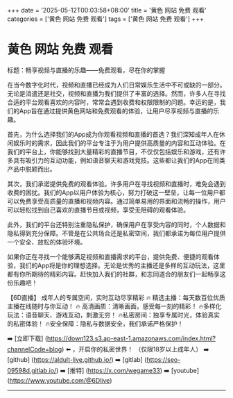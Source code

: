 +++
date = '2025-05-12T00:03:58+08:00'
title = '黄色 网站 免费 观看'
categories = ['黄色 网站 免费 观看']
tags = ['黄色 网站 免费 观看']
+++

# 黄色 网站 免费 观看

标题：畅享视频与直播的乐趣——免费观看，尽在你的掌握

在当今数字化时代，视频和直播已经成为人们日常娱乐生活中不可或缺的一部分。无论是消遣还是社交，视频和直播为我们提供了丰富的选择。然而，许多人在寻找合适的平台观看喜欢的内容时，常常会遇到收费和权限限制的问题。幸运的是，我们的App旨在通过提供黄色网站和免费观看的体验，让用户尽享视频与直播的乐趣。

首先，为什么选择我们的App成为你观看视频和直播的首选？我们深知成年人在休闲娱乐时的需求，因此我们的平台专注于为用户提供高质量的内容和互动体验。在我们的平台上，你能够找到大量精彩的直播节目，不仅仅包括娱乐和游戏，还有许多具有吸引力的互动功能，例如语音聊天和游戏竞技。这些都让我们的App在同类产品中脱颖而出。

其次，我们承诺提供免费的观看体验。许多用户在寻找视频和直播时，难免会遇到收费的困扰。我们的App以用户体验为核心，努力打破这一壁垒，让每一位用户都可以免费享受高质量的直播和视频内容。通过简单易用的界面和流畅的操作，用户可以轻松找到自己喜欢的直播节目或视频，享受无阻碍的观看体验。

此外，我们的平台还特别注重隐私保护，确保用户在享受内容的同时，个人数据和隐私得到充分保障。不管是在公共场合还是私密空间，我们都承诺为每位用户提供一个安全、放松的体验环境。

如果你正在寻找一个能够满足视频和直播需求的平台，提供免费、便捷的观看体验，我们的App将是你的理想选择。无论是优秀的主播还是多样的互动玩法，这里都有你所期待的精彩内容。赶快加入我们的社群，和志同道合的朋友们一起畅享这份乐趣吧！

【6D直播】
成年人的专属空间，实时互动尽享精彩
🔥 精选主播：每天数百位优质主播在线随时与你互动！
🔥 高清画质：清晰画面，感受每一刻的精彩！
🔥多样化玩法：语音聊天、游戏互动，刺激无穷！
🔥私密房间：独享专属时光，体验真实的私密体验！
🔥安全保障：隐私与数据安全，我们承诺严格保护！

➡️ [立即下载] (https://down123.s3.ap-east-1.amazonaws.com/index.html?channelCode=blog) ⬅️ ，开启你的私密世界！
（仅限18岁以上成年人）
➡️ [github] (https://aldult-live.github.io/)
➡️ [gitlab] (https://seo-09598d.gitlab.io/)
➡️ [推特] (https://x.com/wegame33)
➡️ [youtube] (https://www.youtube.com/@6Dlive)

---
